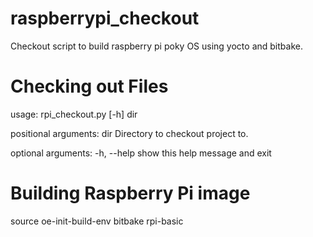 # raspberrypi_checkout

Checkout script to build raspberry pi poky OS using yocto and bitbake.

# Checking out Files
usage: rpi_checkout.py [-h] dir

positional arguments:
  dir         Directory to checkout project to.

optional arguments:
  -h, --help  show this help message and exit

# Building Raspberry Pi image
source oe-init-build-env
bitbake rpi-basic
